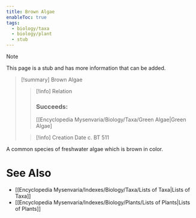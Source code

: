 ```yaml
---
title: Brown Algae
enableToc: true
tags:
  - biology/taxa
  - biology/plant
  - stub
---
```


> [!note]
> This page is a stub and has more information that can be added.

> [!summary] Brown Algae
> > [!info] Relation
> > ### Succeeds:
> > [[Encyclopedia Mysenvaria/Biology/Taxa/Green Algae|Green Algae]
>
> > [!info] Creation Date
> > c. BT 511

A common species of freshwater algae which is brown in color.

# See Also
- [[Encyclopedia Mysenvaria/Indexes/Biology/Taxa/Lists of Taxa|Lists of Taxa]]
- [[Encyclopedia Mysenvaria/Indexes/Biology/Plants/Lists of Plants|Lists of Plants]]
